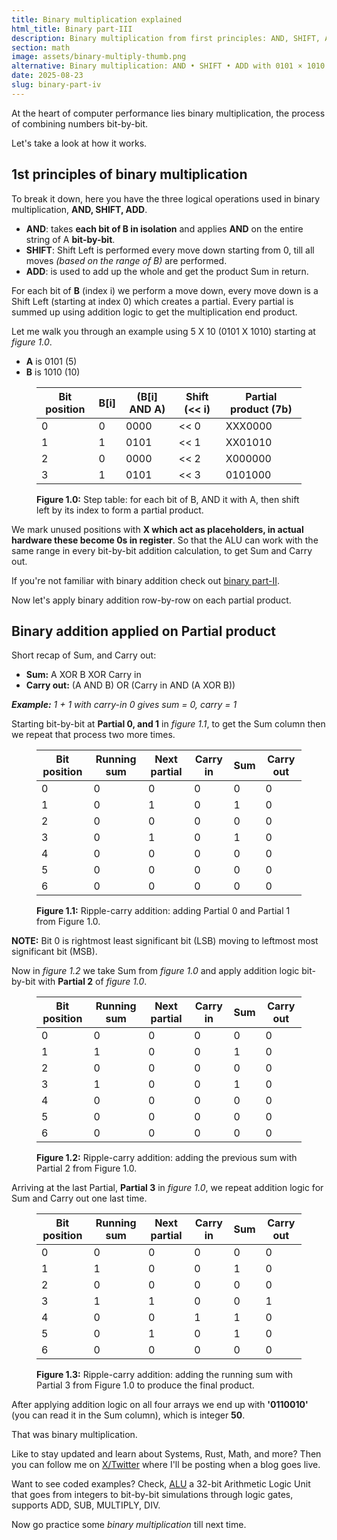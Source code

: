 ```yaml
---
title: Binary multiplication explained
html_title: Binary part-III
description: Binary multiplication from first principles: AND, SHIFT, ADD. Full worked example 5×10, plus short recap on addition logic
section: math
image: assets/binary-multiply-thumb.png
alternative: Binary multiplication: AND • SHIFT • ADD with 0101 × 1010 = 0110010 (50)
date: 2025-08-23
slug: binary-part-iv
---
```


At the heart of computer performance lies binary multiplication, the process of combining numbers bit-by-bit.

Let's take a look at how it works.

## 1st principles of binary multiplication

To break it down, here you have the three logical operations used in binary multiplication, **AND, SHIFT, ADD**.

<ul class="post-ul">
  <li><b>AND</b>: takes <b>each bit of B in isolation</b> and applies <b>AND</b> on the entire string of A <b>bit-by-bit</b>.</li>
  <li><b>SHIFT</b>: Shift Left is performed every move down starting from 0, till all moves <i>(based on the range of B)</i> are performed.</li>
  <li><b>ADD</b>: is used to add up the whole and get the product Sum in return.</li>
</ul>

For each bit of **B** (index i) we perform a move down, every move down is a Shift Left (starting at index 0) which creates a partial. Every partial is summed up using addition logic to get the multiplication end product.

Let me walk you through an example using 5 X 10 (0101 X 1010) starting at _figure 1.0_.

<ul class="post-ul">
  <li><b>A</b> is 0101 (5)</li>
  <li><b>B</b> is 1010 (10)</li>
</ul>

<figure>
  <table>
    <thead>
      <tr>
        <th>Bit position</th>
        <th>B[i]</th>
        <th>(B[i] AND A)</th>
        <th>Shift (<< i)</th>
        <th>Partial product (7b)</th>
      </tr>
    </thead>
    <tbody>
      <tr><td>0</td><td>0</td><td>0000</td><td><< 0</td><td>XXX0000</td></tr>
      <tr><td>1</td><td>1</td><td>0101</td><td><< 1</td><td>XX01010</td></tr>
      <tr><td>2</td><td>0</td><td>0000</td><td><< 2</td><td>X000000</td></tr>
      <tr><td>3</td><td>1</td><td>0101</td><td><< 3</td><td>0101000</td></tr>
    </tbody>
  </table>
  <figcaption><b>Figure 1.0:</b> Step table: for each bit of B, AND it with A, then shift left by its index to form a partial product.</figcaption>
</figure>

We mark unused positions with **X which act as placeholders, in actual hardware these become 0s in register**. So that the ALU can work with the same range in every bit-by-bit addition calculation, to get Sum and Carry out.

If you're not familiar with binary addition check out [binary part-II](https://lmpkessels.com/content/2025/2025-07/binary-part-ii).

Now let's apply binary addition row-by-row on each partial product.

## Binary addition applied on Partial product

Short recap of Sum, and Carry out:

<ul class="post-ul">
  <li><b>Sum:</b> A XOR B XOR Carry in</li>
  <li><b>Carry out:</b> (A AND B) OR (Carry in AND (A XOR B))</li>
</ul>

_**Example:** 1 + 1 with carry-in 0 gives sum = 0, carry = 1_

Starting bit-by-bit at **Partial 0, and 1** in _figure 1.1_, to get the Sum column then we repeat that process two more times.

<figure>
  <table>
    <thead>
      <tr>
        <th>Bit position</th>
        <th>Running sum</th>
        <th>Next partial</th>
        <th>Carry in</th>
        <th>Sum</th>
        <th>Carry out</th>
      </tr>
    </thead>
    <tbody>
      <tr><td>0</td><td>0</td><td>0</td><td>0</td><td>0</td><td>0</td></tr>
      <tr><td>1</td><td>0</td><td>1</td><td>0</td><td>1</td><td>0</td></tr>
      <tr><td>2</td><td>0</td><td>0</td><td>0</td><td>0</td><td>0</td></tr>
      <tr><td>3</td><td>0</td><td>1</td><td>0</td><td>1</td><td>0</td></tr>
      <tr><td>4</td><td>0</td><td>0</td><td>0</td><td>0</td><td>0</td></tr>
      <tr><td>5</td><td>0</td><td>0</td><td>0</td><td>0</td><td>0</td></tr>
      <tr><td>6</td><td>0</td><td>0</td><td>0</td><td>0</td><td>0</td></tr>
    </tbody>
  </table>
  <figcaption><b>Figure 1.1:</b> Ripple-carry addition: adding Partial 0 and Partial 1 from Figure 1.0.</figcaption>
</figure>

**NOTE:** Bit 0 is rightmost least significant bit (LSB) moving to leftmost most significant bit (MSB).

Now in _figure 1.2_ we take Sum from _figure 1.0_ and apply addition logic bit-by-bit with **Partial 2** of _figure 1.0_.

<figure>
  <table>
    <thead>
      <tr>
        <th>Bit position</th>
        <th>Running sum</th>
        <th>Next partial</th>
        <th>Carry in</th>
        <th>Sum</th>
        <th>Carry out</th>
      </tr>
    </thead>
    <tbody>
      <tr><td>0</td><td>0</td><td>0</td><td>0</td><td>0</td><td>0</td></tr>
      <tr><td>1</td><td>1</td><td>0</td><td>0</td><td>1</td><td>0</td></tr>
      <tr><td>2</td><td>0</td><td>0</td><td>0</td><td>0</td><td>0</td></tr>
      <tr><td>3</td><td>1</td><td>0</td><td>0</td><td>1</td><td>0</td></tr>
      <tr><td>4</td><td>0</td><td>0</td><td>0</td><td>0</td><td>0</td></tr>
      <tr><td>5</td><td>0</td><td>0</td><td>0</td><td>0</td><td>0</td></tr>
      <tr><td>6</td><td>0</td><td>0</td><td>0</td><td>0</td><td>0</td></tr>
    </tbody>
  </table>
  <figcaption><b>Figure 1.2:</b> Ripple-carry addition: adding the previous sum with Partial 2 from Figure 1.0.</figcaption>
</figure>

Arriving at the last Partial, **Partial 3** in _figure 1.0_, we repeat addition logic for Sum and Carry out one last time.

<figure>
  <table>
    <thead>
      <tr>
        <th>Bit position</th>
        <th>Running sum</th>
        <th>Next partial</th>
        <th>Carry in</th>
        <th>Sum</th>
        <th>Carry out</th>
      </tr>
    </thead>
    <tbody>
      <tr><td>0</td><td>0</td><td>0</td><td>0</td><td>0</td><td>0</td></tr>
      <tr><td>1</td><td>1</td><td>0</td><td>0</td><td>1</td><td>0</td></tr>
      <tr><td>2</td><td>0</td><td>0</td><td>0</td><td>0</td><td>0</td></tr>
      <tr><td>3</td><td>1</td><td>1</td><td>0</td><td>0</td><td>1</td></tr>
      <tr><td>4</td><td>0</td><td>0</td><td>1</td><td>1</td><td>0</td></tr>
      <tr><td>5</td><td>0</td><td>1</td><td>0</td><td>1</td><td>0</td></tr>
      <tr><td>6</td><td>0</td><td>0</td><td>0</td><td>0</td><td>0</td></tr>
    </tbody>
  </table>
  <figcaption><b>Figure 1.3:</b> Ripple-carry addition: adding the running sum with Partial 3 from Figure 1.0 to produce the final product.</figcaption>
</figure>

After applying addition logic on all four arrays we end up with **'0110010'** (you can read it in the Sum column), which is integer **50**.

That was binary multiplication.

Like to stay updated and learn about Systems, Rust, Math, and more? Then you can follow me on [X/Twitter](https://x.com/lmpkessels) where I'll be posting when a blog goes live.

Want to see coded examples? Check, [ALU](https://github.com/Lmpkessels/axiom.git) a 32-bit Arithmetic Logic Unit that goes from integers to bit-by-bit simulations through logic gates, supports ADD, SUB, MULTIPLY, DIV.

Now go practice some _binary multiplication_ till next time.
